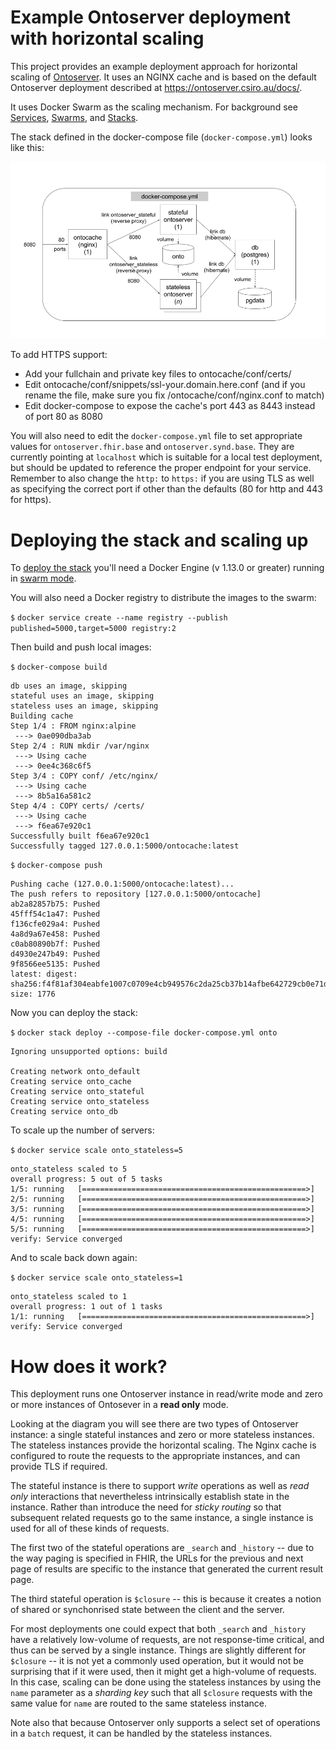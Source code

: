 # Example Ontoserver deployment with horizontal scaling

This project provides an example deployment approach for horizontal scaling of [Ontoserver](https://ontoserver.csiro.au).
It uses an NGINX cache and is based on the default Ontoserver deployment described at https://ontoserver.csiro.au/docs/.

It uses Docker Swarm as the scaling mechanism.
For background see [Services](https://docs.docker.com/get-started/part3/), [Swarms](https://docs.docker.com/get-started/part4/), and [Stacks](https://docs.docker.com/get-started/part5/).

The stack defined in the docker-compose file (`docker-compose.yml`) looks like this:

![Ontoserver deployment diagram](deployment.png)

To add HTTPS support:
 * Add your fullchain and private key files to ontocache/conf/certs/
 * Edit ontocache/conf/snippets/ssl-your.domain.here.conf (and if you rename the file, make sure you fix /ontocache/conf/nginx.conf to match)
 * Edit docker-compose to expose the cache's port 443 as 8443 instead of port 80 as 8080

You will also need to edit the `docker-compose.yml` file to set appropriate values for `ontoserver.fhir.base` and `ontoserver.synd.base`.
They are currently pointing at `localhost` which is suitable for a local test deployment, but should be updated to reference the proper endpoint for your service.
Remember to also change the `http:` to `https:` if you are using TLS as well as specifying the correct port if other than the defaults (80 for http and 443 for https).

# Deploying the stack and scaling up

To [deploy the stack](https://docs.docker.com/engine/swarm/stack-deploy/) you'll need a Docker Engine (v 1.13.0 or greater) running in [swarm mode](https://docs.docker.com/engine/swarm/swarm-mode/).

You will also need a Docker registry to distribute the images to the swarm:

`$` `docker service create --name registry --publish published=5000,target=5000 registry:2`

Then build and push local images:

`$` `docker-compose build`
```
db uses an image, skipping
stateful uses an image, skipping
stateless uses an image, skipping
Building cache
Step 1/4 : FROM nginx:alpine
 ---> 0ae090dba3ab
Step 2/4 : RUN mkdir /var/nginx
 ---> Using cache
 ---> 0ee4c368c6f5
Step 3/4 : COPY conf/ /etc/nginx/
 ---> Using cache
 ---> 8b5a16a581c2
Step 4/4 : COPY certs/ /certs/
 ---> Using cache
 ---> f6ea67e920c1
Successfully built f6ea67e920c1
Successfully tagged 127.0.0.1:5000/ontocache:latest
```

`$` `docker-compose push`
```
Pushing cache (127.0.0.1:5000/ontocache:latest)...
The push refers to repository [127.0.0.1:5000/ontocache]
ab2a82857b75: Pushed
45fff54c1a47: Pushed
f136cfe029a4: Pushed
4a8d9a67e458: Pushed
c0ab80890b7f: Pushed
d4930e247b49: Pushed
9f8566ee5135: Pushed
latest: digest: sha256:f4f81af304eabfe1007c0709e4cb949576c2da25cb37b14afbe642729cb0e71d size: 1776
```

Now you can deploy the stack:

`$` `docker stack deploy --compose-file docker-compose.yml onto`
```
Ignoring unsupported options: build

Creating network onto_default
Creating service onto_cache
Creating service onto_stateful
Creating service onto_stateless
Creating service onto_db
```

To scale up the number of servers:

`$` `docker service scale onto_stateless=5`
```
onto_stateless scaled to 5
overall progress: 5 out of 5 tasks 
1/5: running   [==================================================>] 
2/5: running   [==================================================>] 
3/5: running   [==================================================>] 
4/5: running   [==================================================>] 
5/5: running   [==================================================>] 
verify: Service converged 
```

And to scale back down again:

`$` `docker service scale onto_stateless=1`
```
onto_stateless scaled to 1
overall progress: 1 out of 1 tasks 
1/1: running   [==================================================>] 
verify: Service converged 
```


# How does it work?

This deployment runs one Ontoserver instance in read/write mode and zero or more instances of Ontosever in a **read only** mode.

Looking at the diagram you will see there are two types of Ontoserver instance: a single stateful instances and zero or more stateless instances.
The stateless instances provide the horizontal scaling.  The Nginx cache is configured to route the requests to the appropriate instances, and can provide TLS if required.

The stateful instance is there to support _write_ operations as well as _read only_ interactions that nevertheless intrinsically establish state in the instance.
Rather than introduce the need for _sticky routing_ so that subsequent related requests go to the same instance, a single instance is used for all of these kinds of requests.

The first two of the stateful operations are `_search` and `_history` -- due to the way paging is specified in FHIR, the URLs for the previous and next page of results are specific to the instance that generated the current result page.

The third stateful operation is `$closure` -- this is because it creates a notion of shared or synchonrised state between the client and the server.

For most deployments one could expect that both `_search` and `_history` have a relatively low-volume of requests, are not response-time critical, and thus can be served by a single instance.
Things are slightly different for `$closure` -- it is not yet a commonly used operation, but it would not be surprising that if it were used, then it might get a high-volume of requests.
In this case, scaling can be done using the stateless instances by using the `name` parameter as a _sharding key_ such that all `$closure` requests with the same value for `name` are routed to the same stateless instance.

Note also that because Ontoserver only supports a select set of operations in a `batch` request, it can be handled by the stateless instances.

